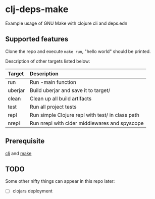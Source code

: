 # clj-deps-make

Example usage of GNU Make with clojure cli and deps.edn

## Supported features

Clone the repo and execute `make run`, "hello world" should be printed.

Description of other targets listed below:

| Target  | Description                                      |
| :---    | :---                                             |
| run     | Run -main function                               |
| uberjar | Build uberjar and save it to target/             |
| clean   | Clean up all build artifacts                     |
| test    | Run all project tests                            |
| repl    | Run simple Clojure repl with test/ in class path |
| nrepl   | Run nrepl with cider middlewares and spyscope    |

## Prerequisite

[clj](https://clojure.org/guides/getting_started) and [make](https://www.gnu.org/software/make/)

## TODO

Some other nifty things can appear in this repo later:

* [ ] clojars deployment
